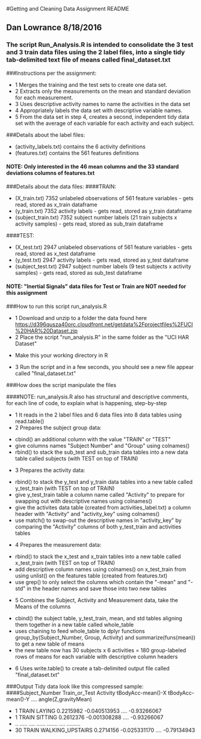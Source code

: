 #Getting and Cleaning Data Assignment README
## Dan Lowrance 8/18/2016
### The script Run_Analysis.R is intended to consolidate the 3 test and 3 train data files using the 2 label files, into a single tidy tab-delimited text file of means called final_dataset.txt

###Instructions per the assignment:
* 1 Merges the training and the test sets to create one data set.
* 2 Extracts only the measurements on the mean and standard deviation for each measurement.
* 3 Uses descriptive activity names to name the activities in the data set
* 4 Appropriately labels the data set with descriptive variable names.
* 5 From the data set in step 4, creates a second, independent tidy data set with the average of each variable for each activity and each subject.

###Details about the label files:
* (activity_labels.txt) contains the 6 activity definitions 
* (features.txt) contains the 561 features definitions

#### NOTE: Only interested in the 46 mean columns and the 33 standard deviations columns of features.txt

###Details about the data files:
####TRAIN:
* (X_train.txt) 7352 unlabeled observations of 561 feature variables - gets read, stored as x_train dataframe
* (y_train.txt) 7352 activity labels  - gets read, stored as y_train dataframe
* (subject_train.txt) 7352 subject number labels (21 train subjects x activity samples)  - gets read, stored as sub_train dataframe

####TEST:
* (X_test.txt) 2947 unlabeled observations of 561 feature variables - gets read, stored as x_test dataframe
* (y_test.txt) 2947 activity labels - gets read, stored as y_test dataframe
* (subject_test.txt) 2947 subject number labels (9 test subjects x activity samples) - gets read, stored as sub_test dataframe

#### NOTE: "Inertial Signals" data files for Test or Train are NOT needed for this assignment

###How to run this script run_analysis.R

* 1 Download and unzip to a folder the data found here https://d396qusza40orc.cloudfront.net/getdata%2Fprojectfiles%2FUCI%20HAR%20Dataset.zip
* 2 Place the script "run_analysis.R" in the same folder as the "UCI HAR Dataset" 
 - Make this your working directory in R
* 3 Run the script and in a few seconds, you should see a new file appear called "final_dataset.txt"

###How does the script manipulate the files

####NOTE: run_analysis.R also has structural and descriptive comments, for each line of code, to explain what is happening, step-by-step 
* 1 It reads in the 2 label files and 6 data files into 8 data tables using read.table()
* 2 Prepares the subject group data:
 - cbind() an additional column with the value "TRAIN" or "TEST"
 - give columns names "Subject Number" and "Group" using colnames()
 - rbind() to stack the sub_test and sub_train data tables into a new data table called subjects (with TEST on top of TRAIN)
* 3 Prepares the activity data:
 - rbind() to stack the y_test and y_train data tables into a new table called y_test_train (with TEST on top of TRAIN)
 - give y_test_train table a column name called "Activity" to prepare for swapping out with descriptive names using colnames()
 - give the activites data table (created from activities_label.txt) a column header with "Activity" and "activity_key" using colnames()
 - use match() to swap-out the descriptive names in "activity_key" by comparing the "Activity" columns of both y_test_train and activities tables
* 4 Prepares the measurement data:
 - rbind() to stack the x_test and x_train tables into a new table called x_test_train (with TEST on top of TRAIN)
 - add descriptive column names using colnames() on x_test_train from using unlist() on the features table (created from features.txt)
 - use grep() to only select the columns which contain the "-mean" and "-std" in the header names and save those into two new tables
* 5 Combines the Subject, Activity and Measurement data, take the Means of the columns
 - cbind() the subject table, y_test_train, mean, and std tables aligning them together in a new table called whole_table
 - uses chaining to feed whole_table to dplyr functions group_by(Subject_Number, Group, Activity) and summarize(funs(mean)) to get a new table of means
  - the new table now has 30 subjects x 6 activities = 180 group-labeled rows of means for each variable with descriptive column headers
* 6 Uses write.table() to create a tab-delimited output file called "final_dataset.txt"

###Output Tidy data look like this compressed sample: 
####Subject_Number Train_or_Test Activity  tBodyAcc-mean()-X tBodyAcc-mean()-Y    ....  angle(Z,gravityMean)
* 1               TRAIN       LAYING      0.2215982         -0.040513953      ....    -0.93266067
* 1               TRAIN       SITTING     0.2612376         -0.001308288      ....    -0.93266067
* ..              .....        ....        ......             .......         ....     .........
* 30              TRAIN  WALKING_UPSTAIRS 0.2714156         -0.025331170      ....    -0.79134943

